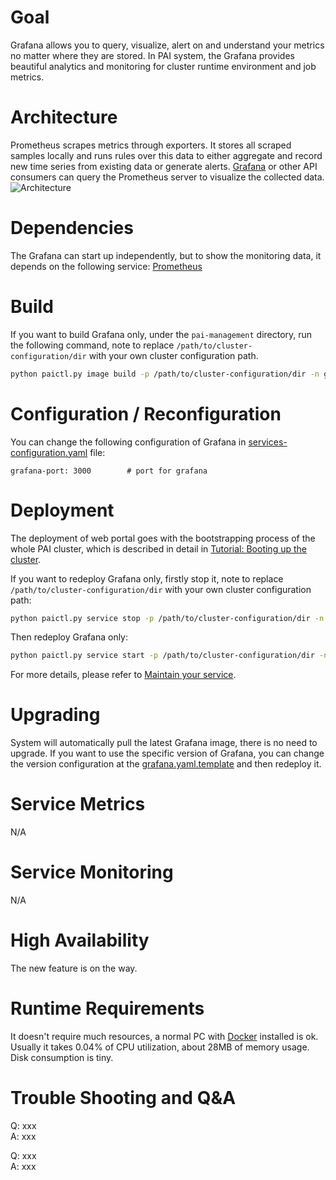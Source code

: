 # Goal

 Grafana allows you to query, visualize, alert on and understand your metrics no matter where they are stored. In PAI system, the Grafana provides beautiful analytics and monitoring for cluster runtime environment and job metrics.

# Architecture

Prometheus scrapes metrics through exporters. It stores all scraped samples locally and runs rules over this data to either aggregate and record new time series from existing data or generate alerts. [Grafana](https://grafana.com/) or other API consumers can query the Prometheus server to visualize the collected data.
![Architecture](grafana.png)


# Dependencies

The Grafana can start up independently, but to show the monitoring data, it depends on the following service:
[Prometheus](../../src/prometheus)

# Build

If you want to build Grafana only, under the `pai-management` directory, run the following command, note to replace `/path/to/cluster-configuration/dir` with your own cluster configuration path.

```sh
python paictl.py image build -p /path/to/cluster-configuration/dir -n grafana
```

# Configuration / Reconfiguration
You can change the following configuration of Grafana in [services-configuration.yaml](../../examples/cluster-configuration/services-configuration.yaml) file:

```
grafana-port: 3000        # port for grafana
```

# Deployment

The deployment of web portal goes with the bootstrapping process of the whole PAI cluster, which is described in detail in [Tutorial: Booting up the cluster](../pai-management/doc/cluster-bootup.md).

If you want to redeploy Grafana only, firstly stop it, note to replace `/path/to/cluster-configuration/dir` with your own cluster configuration path:

```sh
python paictl.py service stop -p /path/to/cluster-configuration/dir -n grafana
```
Then redeploy Grafana only:

```sh
python paictl.py service start -p /path/to/cluster-configuration/dir -n grafana
```
For more details, please refer to [Maintain your service](../paictl/paictl-manual.md#Service).
# Upgrading

System will automatically pull the latest Grafana image, there is no need to upgrade. If you want to use the specific version of Grafana, you can change the version configuration at the [grafana.yaml.template](../../src/grafana/deploy/grafana.yaml.template#L44) and then redeploy it.
# Service Metrics

N/A

# Service Monitoring

N/A

# High Availability

The new feature is on the way.

# Runtime Requirements

It doesn't require much resources, a normal PC with [Docker](https://docs.docker.com/install/linux/docker-ce/ubuntu/) installed is ok.
Usually it takes 0.04% of CPU utilization, about 28MB of memory usage. Disk consumption is tiny.

# Trouble Shooting and Q&A

Q: xxx  
A: xxx

Q: xxx  
A: xxx
